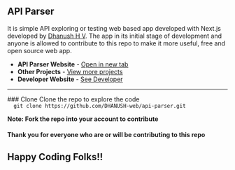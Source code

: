 ## API Parser
It is simple API exploring or testing web based app developed with Next.js developed by [Dhanush H V](https://dhanushhv.vercel.app).
The app in its initial stage of development and anyone is allowed to contribute to this repo to make it more useful, free and open source web app.

- **API Parser Website** - [Open in new tab](https://api-parser.vercel.app)
- **Other Projects** - [View more projects](https://github.com/DHANUSH-web?tab=repositories)
- **Developer Website** - [See Developer](https://dhanushhv.vercel.app/about)
<hr/>
### Clone
Clone the repo to explore the code
<code>
  git clone https://github.com/DHANUSH-web/api-parser.git 
</code>

**Note: Fork the repo into your account to contribute**

#### Thank you for everyone who are or will be contributing to this repo
## Happy Coding Folks!!
